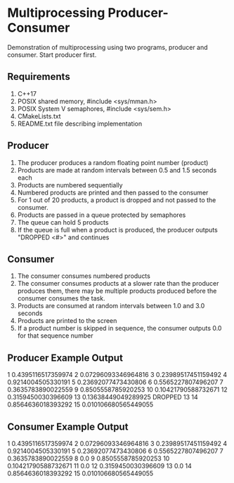 # Multiprocessing Producer-Consumer

Demonstration of multiprocessing using two programs, producer and consumer. Start producer first.

## Requirements

1. C++17 
1. POSIX shared memory, #include <sys/mman.h>
1. POSIX System V semaphores, #include <sys/sem.h>
1. CMakeLists.txt
1. README.txt file describing implementation 

## Producer

1. The producer produces a random floating point number (product) 
1. Products are made at random intervals between 0.5 and 1.5 seconds each
1. Products are numbered sequentially
1. Numbered products are printed and then passed to the consumer
1. For 1 out of 20 products, a product is dropped and not passed to the consumer.
1. Products are passed in a queue protected by semaphores
1. The queue can hold 5 products
1. If the queue is full when a product is produced, the producer outputs
"DROPPED <#>" and continues

## Consumer

1. The consumer consumes numbered products 
1. The consumer consumes products at a slower rate than the producer
produces them, there may be multiple products produced before the consumer
consumes the task. 
1. Products are consumed at random intervals between 1.0 and 3.0 seconds
1. Products are printed to the screen
1. If a product number is skipped in sequence, the consumer outputs 0.0 for that sequence number

## Producer Example Output

1 0.4395116517359974
2 0.07296093346964816
3 0.23989517451159492
4 0.9214004505330191
5 0.23692077473430806
6 0.5565227807496207
7 0.3635783890022559
9 0.8505558785920253
10 0.10421790588732671
12 0.3159450030396609
13 0.13638449049289925
DROPPED 13
14 0.8564636018393292
15 0.010106680565449055

## Consumer Example Output

1 0.4395116517359974
2 0.07296093346964816
3 0.23989517451159492
4 0.9214004505330191
5 0.23692077473430806
6 0.5565227807496207
7 0.3635783890022559
8 0.0
9 0.8505558785920253
10 0.10421790588732671
11 0.0
12 0.3159450030396609
13 0.0
14 0.8564636018393292
15 0.010106680565449055


